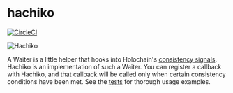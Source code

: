 # hachiko

[![CircleCI](https://circleci.com/gh/holochain/hachiko.svg?style=svg)](https://circleci.com/gh/holochain/hachiko)

![Hachiko](https://upload.wikimedia.org/wikipedia/commons/thumb/f/f8/Hachiko_Statue%2C_Shibuya.jpg/1024px-Hachiko_Statue%2C_Shibuya.jpg)

A Waiter is a little helper that hooks into Holochain's [consistency signals](https://github.com/holochain/holochain-rust/pull/1431). Hachiko is an implementation of such a Waiter. You can register a callback with Hachiko, and that callback will be called only when certain consistency conditions have been met. See the [tests](./test/index.ts) for thorough usage examples.
